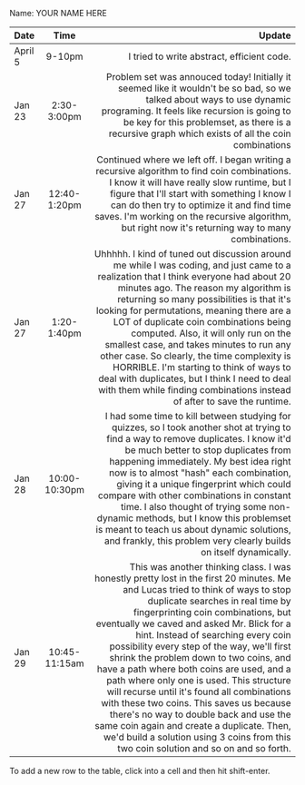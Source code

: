 Name: YOUR NAME HERE

| Date    |     Time      |                                                                                                                                                                                                                                                                                                                                                                                                                                                                                                                                                                                                                                                                                                                                                     Update |
|:--------|:-------------:|-----------------------------------------------------------------------------------------------------------------------------------------------------------------------------------------------------------------------------------------------------------------------------------------------------------------------------------------------------------------------------------------------------------------------------------------------------------------------------------------------------------------------------------------------------------------------------------------------------------------------------------------------------------------------------------------------------------------------------------------------------------:|
| April 5 |    9-10pm     |                                                                                                                                                                                                                                                                                                                                                                                                                                                                                                                                                                                                                                                                                                                 I tried to write abstract, efficient code. |
| Jan 23  |  2:30-3:00pm  |                                                                                                                                                                                                                                                                                                                                                                                                                                                                                 Problem set was annouced today! Initially it seemed like it wouldn't be so bad, so we talked about ways to use dynamic programing. It feels like recursion is going to be key for this problemset, as there is a recursive graph which exists of all the coin combinations |
| Jan 27  | 12:40-1:20pm  |                                                                                                                                                                                                                                                                                                                                                                                                             Continued where we left off. I began writing a recursive algorithm to find coin combinations. I know it will have really slow runtime, but I figure that I'll start with something I know I can do then try to optimize it and find time saves. I'm working on the recursive algorithm, but right now it's returning way to many combinations. |
| Jan 27  |  1:20-1:40pm  |                                                                                                                               Uhhhhh. I kind of tuned out discussion around me while I was coding, and just came to a realization that I think everyone had about 20 minutes ago. The reason my algorithm is returning so many possibilities is that it's looking for permutations, meaning there are a LOT of duplicate coin combinations being computed. Also, it will only run on the smallest case, and takes minutes to run any other case. So clearly, the time complexity is HORRIBLE. I'm starting to think of ways to deal with duplicates, but I think I need to deal with them while finding combinations instead of after to save the runtime. |
| Jan 28  | 10:00-10:30pm |                                                                                                                                                                                            I had some time to kill between studying for quizzes, so I took another shot at trying to find a way to remove duplicates. I know it'd be much better to stop duplicates from happening immediately. My best idea right now is to almost "hash" each combination, giving it a unique fingerprint which could compare with other combinations in constant time. I also thought of trying some non-dynamic methods, but I know this problemset is meant to teach us about dynamic solutions, and frankly, this problem very clearly builds on itself dynamically. |
| Jan 29  | 10:45-11:15am | This was another thinking class. I was honestly pretty lost in the first 20 minutes. Me and Lucas tried to think of ways to stop duplicate searches in real time by fingerprinting coin combinations, but eventually we caved and asked Mr. Blick for a hint. Instead of searching every coin possibility every step of the way, we'll first shrink the problem down to two coins, and have a path where both coins are used, and a path where only one is used. This structure will recurse until it's found all combinations with these two coins. This saves us because there's no way to double back and use the same coin again and create a duplicate. Then, we'd build a solution using 3 coins from this two coin solution and so on and so forth. |


To add a new row to the table, click into a cell and then hit shift-enter.